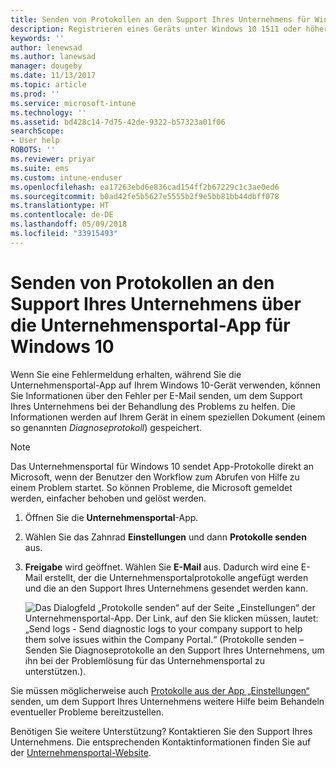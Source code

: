 ```yaml
---
title: Senden von Protokollen an den Support Ihres Unternehmens für Windows 10-Geräte | Microsoft-Dokumentation
description: Registrieren eines Geräts unter Windows 10 1511 oder höher bei Intune
keywords: ''
author: lenewsad
ms.author: lanewsad
manager: dougeby
ms.date: 11/13/2017
ms.topic: article
ms.prod: ''
ms.service: microsoft-intune
ms.technology: ''
ms.assetid: bd428c14-7d75-42de-9322-b57323a01f06
searchScope:
- User help
ROBOTS: ''
ms.reviewer: priyar
ms.suite: ems
ms.custom: intune-enduser
ms.openlocfilehash: ea17263ebd6e836cad154ff2b67229c1c3ae0ed6
ms.sourcegitcommit: b0ad42fe5b5627e5555b2f9e5bb81bb44dbff078
ms.translationtype: HT
ms.contentlocale: de-DE
ms.lasthandoff: 05/09/2018
ms.locfileid: "33915493"
---
```

# <a name="send-logs-to-your-company-support-from-the-company-portal-app-for-windows-10"></a>Senden von Protokollen an den Support Ihres Unternehmens über die Unternehmensportal-App für Windows 10

Wenn Sie eine Fehlermeldung erhalten, während Sie die Unternehmensportal-App auf Ihrem Windows 10-Gerät verwenden, können Sie Informationen über den Fehler per E-Mail senden, um dem Support Ihres Unternehmens bei der Behandlung des Problems zu helfen. Die Informationen werden auf Ihrem Gerät in einem speziellen Dokument (einem so genannten _Diagnoseprotokoll_) gespeichert.

> [!Note]       
> Das Unternehmensportal für Windows 10 sendet App-Protokolle direkt an Microsoft, wenn der Benutzer den Workflow zum Abrufen von Hilfe zu einem Problem startet. So können Probleme, die Microsoft gemeldet werden, einfacher behoben und gelöst werden.

1. Öffnen Sie die **Unternehmensportal**-App.
2. Wählen Sie das Zahnrad **Einstellungen** und dann **Protokolle senden** aus.
3. **Freigabe** wird geöffnet. Wählen Sie **E-Mail** aus. Dadurch wird eine E-Mail erstellt, der die Unternehmensportalprotokolle angefügt werden und die an den Support Ihres Unternehmens gesendet werden kann.

   ![Das Dialogfeld „Protokolle senden“ auf der Seite „Einstellungen“ der Unternehmensportal-App. Der Link, auf den Sie klicken müssen, lautet: „Send logs - Send diagnostic logs to your company support to help them solve issues within the Company Portal.“ (Protokolle senden – Senden Sie Diagnoseprotokolle an den Support Ihres Unternehmens, um ihn bei der Problemlösung für das Unternehmensportal zu unterstützen.).](./media/w10-share-logs-after-1711.png)

Sie müssen möglicherweise auch [Protokolle aus der App „Einstellungen“](send-logs-to-your-it-admin-settings-windows.md) senden, um dem Support Ihres Unternehmens weitere Hilfe beim Behandeln eventueller Probleme bereitzustellen.

Benötigen Sie weitere Unterstützung? Kontaktieren Sie den Support Ihres Unternehmens. Die entsprechenden Kontaktinformationen finden Sie auf der [Unternehmensportal-Website](https://portal.manage.microsoft.com#HelpDeskDialog).
